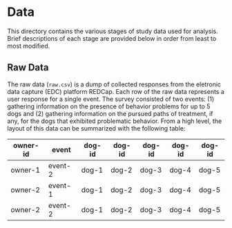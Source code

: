 # Data

This directory contains the various stages of study data used for analysis.
Brief descriptions of each stage are provided below in order from least to most
modified.

## Raw Data

The raw data (`raw.csv`) is a dump of collected responses from the eletronic
data capture (EDC) platform REDCap. Each row of the raw data represents a user
response for a single event. The survey consisted of two events: (1) gathering
information on the presence of behavior problems for up to 5 dogs and (2)
gathering information on the pursued paths of treatment, if any, for the dogs
that exhibited problematic behavior. From a high level, the layout of this data
can be summarized with the following table:

| owner-id | event   | dog-id | dog-id | dog-id | dog-id | dog-id |
|----------|---------|--------|--------|--------|--------|--------|
| owner-1  | event-2 | dog-1  | dog-2  | dog-3  | dog-4  | dog-5  |
| owner-2  | event-1 | dog-1  | dog-2  | dog-3  | dog-4  | dog-5  |
| owner-2  | event-2 | dog-1  | dog-2  | dog-3  | dog-4  | dog-5  |

